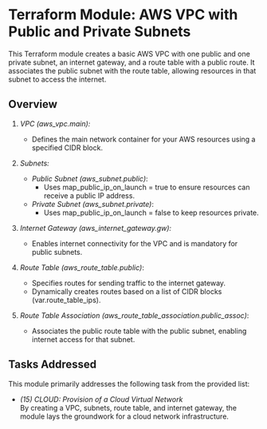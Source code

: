 # Terraform Module: AWS VPC with Public and Private Subnets

This Terraform module creates a basic AWS VPC with one public and one private subnet, an internet gateway, and a route table with a public route. It associates the public subnet with the route table, allowing resources in that subnet to access the internet.

## Overview

1. *VPC (aws_vpc.main):*  
   - Defines the main network container for your AWS resources using a specified CIDR block.

2. *Subnets:*  
   - *Public Subnet (aws_subnet.public)*:  
     - Uses map_public_ip_on_launch = true to ensure resources can receive a public IP address.  
   - *Private Subnet (aws_subnet.private)*:  
     - Uses map_public_ip_on_launch = false to keep resources private.

3. *Internet Gateway (aws_internet_gateway.gw):*  
   - Enables internet connectivity for the VPC and is mandatory for public subnets.

4. *Route Table (aws_route_table.public)*:  
   - Specifies routes for sending traffic to the internet gateway.
   - Dynamically creates routes based on a list of CIDR blocks (var.route_table_ips).

5. *Route Table Association (aws_route_table_association.public_assoc)*:  
   - Associates the public route table with the public subnet, enabling internet access for that subnet.

## Tasks Addressed

This module primarily addresses the following task from the provided list:

- *(15) CLOUD: Provision of a Cloud Virtual Network*  
  By creating a VPC, subnets, route table, and internet gateway, the module lays the groundwork for a cloud network infrastructure.
